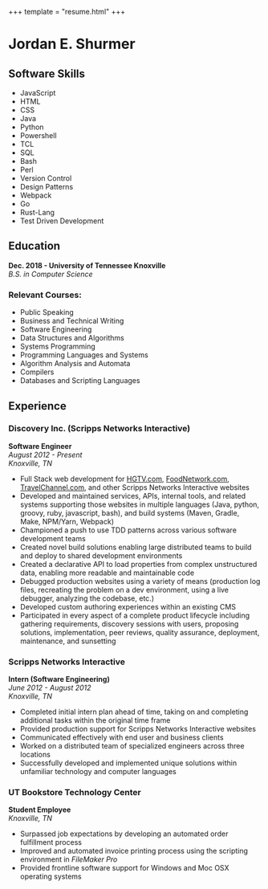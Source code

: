 +++
template = "resume.html"
+++

Jordan E. Shurmer
=================



Software Skills
---------------

* JavaScript
* HTML
* CSS
* Java
* Python
* Powershell
* TCL
* SQL
* Bash
* Perl
* Version Control
* Design Patterns
* Webpack
* Go
* Rust-Lang
* Test Driven Development

Education
---------

**Dec. 2018 - University of Tennessee Knoxville**<br>
_B.S. in Computer Science_

### Relevant Courses:

* Public Speaking
* Business and Technical Writing
* Software Engineering
* Data Structures and Algorithms
* Systems Programming
* Programming Languages and Systems
* Algorithm Analysis and Automata
* Compilers
* Databases and Scripting Languages

Experience
-----------

### Discovery Inc. (Scripps Networks Interactive)

**Software Engineer**<br>
_August 2012 - Present_<br>
_Knoxville, TN_<br>

* Full Stack web development for [HGTV.com](https://www.hgtv.com/), [FoodNetwork.com](https://www.foodnetwork.com/), [TravelChannel.com](https://www.travelchannel.com/), and other Scripps Networks Interactive websites
* Developed and maintained services, APIs, internal tools, and related systems supporting those websites in multiple languages (Java, python, groovy, ruby, javascript, bash), and build systems (Maven, Gradle, Make, NPM/Yarn, Webpack)
* Championed a push to use TDD patterns across various software development teams
* Created novel build solutions enabling large distributed teams to build and deploy to shared development environments
* Created a declarative API to load properties from complex unstructured data, enabling more readable and maintainable code
* Debugged production websites using a variety of means (production log files, recreating the problem on a dev environment, using a live debugger, analyzing the codebase, etc.)
* Developed custom authoring experiences within an existing CMS
* Participated in every aspect of a complete product lifecycle including gathering requirements, discovery sessions with users, proposing solutions, implementation, peer reviews, quality assurance, deployment, maintenance, and sunsetting

### Scripps Networks Interactive

**Intern (Software Engineering)**<br>
_June 2012 - August 2012_<br>
_Knoxville, TN_

* Completed initial intern plan ahead of time, taking on and completing additional tasks within the original time frame
* Provided production support for Scripps Networks Interactive websites
* Communicated effectively with end user and business clients
* Worked on a distributed team of specialized engineers across three locations
* Successfully developed and implemented unique solutions within unfamiliar technology and computer languages

### UT Bookstore Technology Center

**Student Employee**<br>
_Knoxville, TN_

* Surpassed job expectations by developing an automated order fulfillment process
* Improved and automated invoice printing process using the scripting environment in _FileMaker Pro_
* Provided frontline software support for Windows and Moc OSX operating systems

